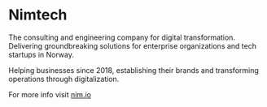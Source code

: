 # Nimtech

The consulting and engineering company for digital transformation. Delivering groundbreaking solutions for enterprise organizations and tech startups in Norway. 

Helping businesses since 2018, establishing their brands and transforming operations through digitalization.

For more info visit [nim.io](https://www.nim.io)